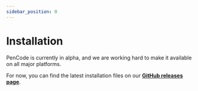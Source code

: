 ```yaml
---
sidebar_position: 0
---
```


# Installation

PenCode is currently in alpha, and we are working hard to make it available on all major platforms.

For now, you can find the latest installation files on our [**GitHub releases page**](https://github.com/AhmedSawx/pencode).
